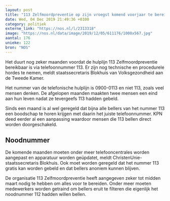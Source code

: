 ```yaml
---
layout: post
title: "113 Zelfmoordpreventie op zijn vroegst komend voorjaar te bereiken op 113"
date: Wed, 04 Dec 2019 21:49:36 +0100
category: politiek
externe_link: "https://nos.nl/l/2313318"
image: "https://nos.nl/data/image/2019/12/05/611176/1008x567.jpg"
aantal: 176
unieke: 122
bron: "NOS"
---
```


<p>Het duurt nog zeker maanden voordat de hulplijn 113 Zelfmoordpreventie bereikbaar is via telefoonnummer 113. Er zijn nog technische en procedurele hordes te nemen, meldt staatssecretaris Blokhuis van Volksgezondheid aan de Tweede Kamer.</p>
<p>Het nummer van de telefonische hulplijn is 0900-0113 en niet 113, zoals veel mensen denken. De afgelopen maanden maakten twee mensen een eind aan hun leven nadat ze tevergeefs 113 hadden gebeld.</p>
<p>Sinds een maand is al wel geregeld dat bijna alle bellers van het nummer 113 een boodschap te horen krijgen met daarin het juiste telefoonnummer. KPN deed eerder al een aanpassing waardoor mensen die 113 bellen direct worden doorgeschakeld.</p>
<h2>Noodnummer</h2>
<p>De komende maanden moeten onder meer telefooncentrales worden aangepast en apparatuur worden geüpdatet, meldt ChristenUnie-staatssecretaris Blokhuis. Ook moet worden geregeld dat het nummer 113 gratis kan worden gebeld en dat bellers anoniem kunnen blijven.</p>
<p>De organisatie 113 Zelfmoordpreventie heeft aangegeven zeker tot midden maart nodig te hebben om alles voor te bereiden. Onder meer moeten medewerkers worden getraind om bellers eruit te filteren die eigenlijk het noodnummer 112 hadden willen bellen.</p>
